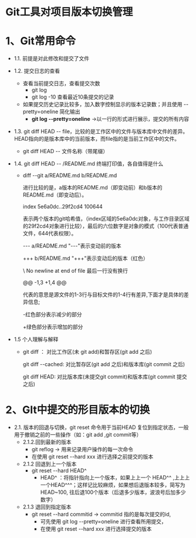 # Git工具对项目版本切换管理

# 1、Git常用命令

* 1.1. 前提是对此修改和提交了文件

* 1.2. 提交日志的查看 

  * 查看当前提交日志，查看提交次数
    * git log
    * git log -10 查看最近10条提交的记录
  * 如果提交历史记录比较多，加入数字控制显示的版本记录数；并且使用 --pretty=oneline 简化输出
    * **git log --pretty=oneline**      ->以一行的形式进行展示，提交的所有内容

* 1.3.  git diff HEAD -- file，比较的是工作区中的文件与版本库中文件的差异。HEAD指向的是版本库中的当前版本，而file指的是当前工作区中的文件。

  * git diff HEAD -- 文件名称（带尾缀）

* 1.4.  git diff HEAD -- /README.md 终端打印值，各自值得是什么

  * diff --git a/README.md b/README.md

    进行比较的是，a版本的README.md（即变动前）和b版本的README.md（即变动后）。 

    index 5e6a0dc..29f2cd4 100644

    表示两个版本的git哈希值，（index区域的5e6a0dc对象，与工作目录区域的29f2cd4对象进行比较），最后的六位数字是对象的模式（100代表普通文件，644代表权限）。

    --- a/README.md     "---"表示变动前的版本

    +++ b/README.md    "+++"表示变动后的版本（红色）

    \ No newline at end of file 最后一行没有换行

    @@ -1,3 +1,4 @@

    代表的意思是源文件的1-3行与目标文件的1-4行有差异,下面才是具体的差异信息;

    -红色部分表示减少的部分

    +绿色部分表示增加的部分

+ 1.5 个人理解与解释

  - git diff ： 对比工作区(未 git add)和暂存区(git add 之后)

    git diff --cached: 对比暂存区(git add 之后)和版本库(git commit 之后)

    git diff HEAD:  对比版本库(未提交git commit)和版本库(git commit 提交之后)

# 2、GIt中提交的形目版本的切换

- 2.1. 版本的回退与切换，git reset 命令用于当前HEAD 复位到指定状态，一般用于撤销之前的一些操作（如：git add ,git commit等）
  - 2.1.2.回到最新的版本
    - git reflog    -> 用来记录用户操作的每一次命令
    - 在使用 git reset --hard  xxx 进行选择之前提交的版本
  - 2.1.2 回退到上一个版本
    - git reset --hard HEAD^ 
      - HEAD^ ：将指针指向上一个版本，如果上上一个 HEAD^^ ,上上上一个HEAD^^^；这样记比较麻烦，如果想后退版本较多，简写为HEAD~100, 往后退100个版本（后退多少版本，波浪号后加多少数字）
  - 2.1.3 退回到指定版本
    - git reset --hard commitid    -> commitid 指的是每次提交的id,
      - 可先使用 git log --pretty=oneline 进行查看所用提交，
      - 在使用 git reset --hard  xxx 进行选择提交的版本